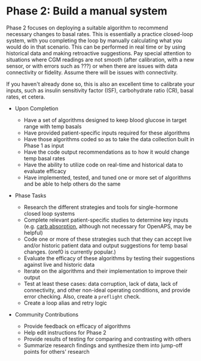 # Phase 2: Build a manual system

Phase 2 focuses on deploying a suitable algorithm to recommend necessary changes to basal rates. This is essentially a practice closed-loop system, with you completing the loop by manually calculating what you would do in that scenario. This can be performed in real time or by using historical data and making retroactive suggestions. Pay special attention to situations where CGM readings are not smooth (after calibration, with a new sensor, or with errors such as ???) or when there are issues with data connectivity or fidelity. Assume there will be issues with connectivity.

If you haven't already done so, this is also an excellent time to calibrate your inputs, such as insulin sensitivity factor (ISF), carbohydrate ratio (CR), basal rates, et cetera.

* Upon Completion
    * Have a set of algorithms designed to keep blood glucose in target range with temp basals
    * Have provided patient-specific inputs required for these algorithms
    * Have those algorithms coded so as to take the data collection built in Phase 1 as input
    * Have the code output recommendations as to how it would change temp basal rates
    * Have the ability to utilize code on real-time and historical data to evaluate efficacy
    * Have implemented, tested, and tuned one or more set of algorithms and be able to help others do the same


* Phase Tasks
    * Research the different strategies and tools for single-hormone closed loop systems
    * Complete relevant patient-specific studies to determine key inputs (e.g. [carb absorption](http://diyps.org/2014/05/29/determining-your-carbohydrate-absorption-rate-diyps-lessons-learned/), although not necessary for OpenAPS, may be helpful)
    * Code one or more of these strategies such that they can accept live and/or historic patient data and output suggestions for temp basal changes. (oref0 is currently popular.)
    * Evaluate the efficacy of these algorithms by testing their suggestions against live and historic data
    * Iterate on the algorithms and their implementation to improve their output
    * Test at least these cases: data corruption, lack of data, lack of
      connectivity, and other non-ideal operating conditions, and provide error
      checking. Also, create a `preflight` check.
    * Create a loop alias and retry logic


* Community Contributions
    * Provide feedback on efficacy of algorithms
    * Help edit instructions for Phase 2
    * Provide results of testing for comparing and contrasting with others
    * Summarize research findings and synthesize them into jump-off points for others' research

